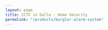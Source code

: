 ```yaml
---
layout: page
title: CCTV in Galle - Home Security
permalink: "/products/burglar-alarm-system"
---
```

